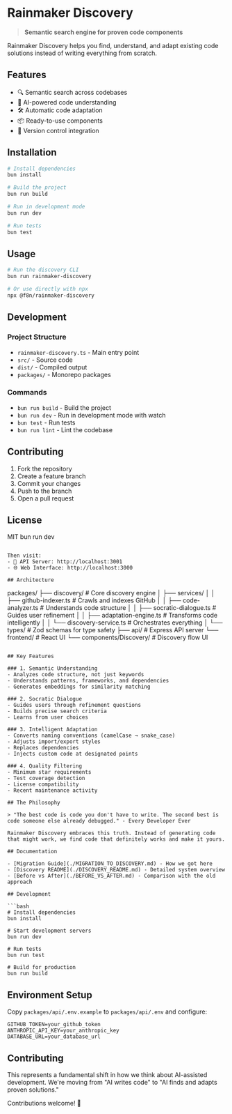 # Rainmaker Discovery

> **Semantic search engine for proven code components**

Rainmaker Discovery helps you find, understand, and adapt existing code solutions instead of writing everything from scratch.

## Features

- 🔍 Semantic search across codebases
- 🤖 AI-powered code understanding
- 🛠️ Automatic code adaptation
- 📦 Ready-to-use components
- 🔄 Version control integration

## Installation

```bash
# Install dependencies
bun install

# Build the project
bun run build

# Run in development mode
bun run dev

# Run tests
bun test
```

## Usage

```bash
# Run the discovery CLI
bun run rainmaker-discovery

# Or use directly with npx
npx @f8n/rainmaker-discovery
```

## Development

### Project Structure

- `rainmaker-discovery.ts` - Main entry point
- `src/` - Source code
- `dist/` - Compiled output
- `packages/` - Monorepo packages

### Commands

- `bun run build` - Build the project
- `bun run dev` - Run in development mode with watch
- `bun test` - Run tests
- `bun run lint` - Lint the codebase

## Contributing

1. Fork the repository
2. Create a feature branch
3. Commit your changes
4. Push to the branch
5. Open a pull request

## License

MIT
bun run dev
```

Then visit:
- 📡 API Server: http://localhost:3001
- 🌐 Web Interface: http://localhost:3000

## Architecture

```
packages/
├── discovery/              # Core discovery engine
│   ├── services/
│   │   ├── github-indexer.ts      # Crawls and indexes GitHub
│   │   ├── code-analyzer.ts       # Understands code structure
│   │   ├── socratic-dialogue.ts   # Guides user refinement
│   │   ├── adaptation-engine.ts   # Transforms code intelligently
│   │   └── discovery-service.ts   # Orchestrates everything
│   └── types/              # Zod schemas for type safety
├── api/                    # Express API server
└── frontend/               # React UI
    └── components/Discovery/      # Discovery flow UI
```

## Key Features

### 1. Semantic Understanding
- Analyzes code structure, not just keywords
- Understands patterns, frameworks, and dependencies
- Generates embeddings for similarity matching

### 2. Socratic Dialogue
- Guides users through refinement questions
- Builds precise search criteria
- Learns from user choices

### 3. Intelligent Adaptation
- Converts naming conventions (camelCase → snake_case)
- Adjusts import/export styles
- Replaces dependencies
- Injects custom code at designated points

### 4. Quality Filtering
- Minimum star requirements
- Test coverage detection
- License compatibility
- Recent maintenance activity

## The Philosophy

> "The best code is code you don't have to write. The second best is code someone else already debugged." - Every Developer Ever

Rainmaker Discovery embraces this truth. Instead of generating code that might work, we find code that definitely works and make it yours.

## Documentation

- [Migration Guide](./MIGRATION_TO_DISCOVERY.md) - How we got here
- [Discovery README](./DISCOVERY_README.md) - Detailed system overview
- [Before vs After](./BEFORE_VS_AFTER.md) - Comparison with the old approach

## Development

```bash
# Install dependencies
bun install

# Start development servers
bun run dev

# Run tests
bun run test

# Build for production
bun run build
```

## Environment Setup

Copy `packages/api/.env.example` to `packages/api/.env` and configure:

```env
GITHUB_TOKEN=your_github_token
ANTHROPIC_API_KEY=your_anthropic_key
DATABASE_URL=your_database_url
```

## Contributing

This represents a fundamental shift in how we think about AI-assisted development. We're moving from "AI writes code" to "AI finds and adapts proven solutions."

Contributions welcome! 🚀
